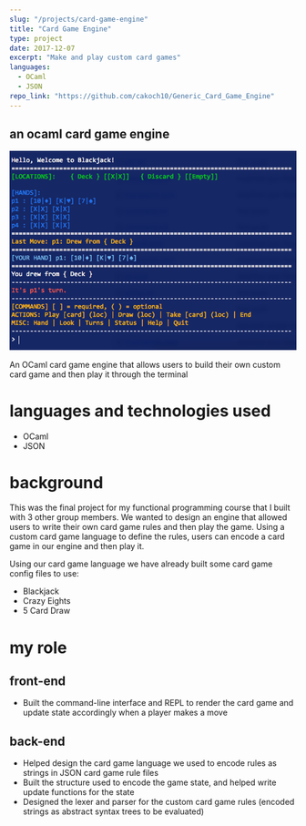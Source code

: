 ```yaml
---
slug: "/projects/card-game-engine"
title: "Card Game Engine"
type: project
date: 2017-12-07
excerpt: "Make and play custom card games"
languages:
  - OCaml
  - JSON
repo_link: "https://github.com/cakoch10/Generic_Card_Game_Engine"
---
```

## an ocaml card game engine

![Desktop screenshot](./images/cardgameengine.png)

An OCaml card game engine that allows users to build their own custom card game
and then play it through the terminal

# languages and technologies used
- OCaml
- JSON

# background
This was the final project for my functional programming course that I built with
3 other group members. We wanted to design an engine that allowed users to write
their own card game rules and then play the game. Using a custom card game language
to define the rules, users can encode a card game in our engine and then play it.

Using our card game language we have already built some card game config files to use:
- Blackjack
- Crazy Eights
- 5 Card Draw

# my role

## front-end
- Built the command-line interface and REPL to render the card game and update state
accordingly when a player makes a move

## back-end
- Helped design the card game language we used to encode rules as strings in
JSON card game rule files
- Built the structure used to encode the game state, and helped write update functions
for the state
- Designed the lexer and parser for the custom card game rules (encoded strings
as abstract syntax trees to be evaluated)
